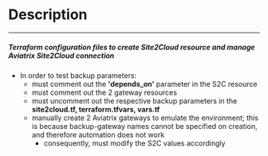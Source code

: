# Description
-----------
##### Terraform configuration files to create Site2Cloud resource and manage Aviatrix Site2Cloud connection

* In order to test backup parameters:
  * must comment out the **'depends_on'** parameter in the S2C resource
  * must comment out the 2 gateway resources
  * must uncomment out the respective backup parameters in the **site2cloud.tf, terraform.tfvars, vars.tf**
  * manually create 2 Aviatrix gateways to emulate the environment; this is because backup-gateway names cannot be specified on creation, and therefore automation does not work
    * consequently, must modify the S2C values accordingly
